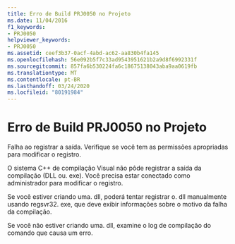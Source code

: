 ```yaml
---
title: Erro de Build PRJ0050 no Projeto
ms.date: 11/04/2016
f1_keywords:
- PRJ0050
helpviewer_keywords:
- PRJ0050
ms.assetid: ceef3b37-0acf-4abd-ac62-aa830b4fa145
ms.openlocfilehash: 56e092b5f7c33ad9543951621b2a9d8f6992331f
ms.sourcegitcommit: 857fa6b530224fa6c18675138043aba9aa0619fb
ms.translationtype: MT
ms.contentlocale: pt-BR
ms.lasthandoff: 03/24/2020
ms.locfileid: "80191984"
---
```

# <a name="project-build-error-prj0050"></a>Erro de Build PRJ0050 no Projeto

Falha ao registrar a saída. Verifique se você tem as permissões apropriadas para modificar o registro.

O sistema C++ de compilação Visual não pôde registrar a saída da compilação (DLL ou. exe). Você precisa estar conectado como administrador para modificar o registro.

Se você estiver criando uma. dll, poderá tentar registrar o. dll manualmente usando regsvr32. exe, que deve exibir informações sobre o motivo da falha da compilação.

Se você não estiver criando uma. dll, examine o log de compilação do comando que causa um erro.
